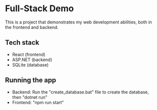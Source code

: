 # Full-Stack Demo

This is a project that demonstrates my web development abilities, both in the frontend and backend.

## Tech stack
- React (frontend)
- ASP.NET (backend)
- SQLite (database)

## Running the app
- Backend: Run the "create_database.bat" file to create the database, then "dotnet run"
- Frontend: "npm run start"